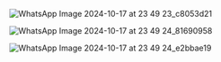 ![WhatsApp Image 2024-10-17 at 23 49 23_c8053d21](https://github.com/user-attachments/assets/7493abf8-36f9-4d9f-813b-c9688a0981ba)

![WhatsApp Image 2024-10-17 at 23 49 24_81690958](https://github.com/user-attachments/assets/44827424-1d3a-4455-98f3-ca4c93c966c1)

![WhatsApp Image 2024-10-17 at 23 49 24_e2bbae19](https://github.com/user-attachments/assets/1f73c51e-75cd-449e-a2ac-3a0c8864ac3a)


